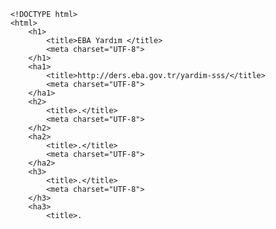  <!-- HTML file -->
        <!DOCTYPE html>
        <html>
            <h1>
                <title>EBA Yardım </title>
                <meta charset="UTF-8">
            </h1>   
            <ha1>
                <title>http://ders.eba.gov.tr/yardim-sss/</title>
                <meta charset="UTF-8">
            </ha1>
            <h2>
                <title>.</title>
                <meta charset="UTF-8">
            </h2>
            <ha2>
                <title>.</title>
                <meta charset="UTF-8">
            </ha2>
            <h3>
                <title>.</title>
                <meta charset="UTF-8">
            </h3>
            <ha3>
                <title>.
</title>
                <meta charset="UTF-8">
            </ha3>
        </html>
